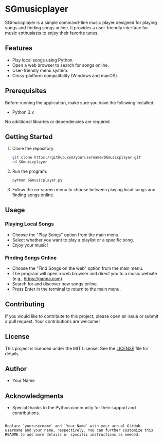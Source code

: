 
# SGmusicplayer

SGmusicplayer is a simple command-line music player designed for playing songs and finding songs online. It provides a user-friendly interface for music enthusiasts to enjoy their favorite tunes.

## Features

- Play local songs using Python.
- Open a web browser to search for songs online.
- User-friendly menu system.
- Cross-platform compatibility (Windows and macOS).

## Prerequisites

Before running the application, make sure you have the following installed:

- Python 3.x

No additional libraries or dependencies are required.

## Getting Started

1. Clone the repository:

   ```bash
   git clone https://github.com/yourusername/SGmusicplayer.git
   cd SGmusicplayer
   ```

2. Run the program:

   ```bash
   python SGmusicplayer.py
   ```

3. Follow the on-screen menu to choose between playing local songs and finding songs online.

## Usage

### Playing Local Songs

- Choose the "Play Songs" option from the main menu.
- Select whether you want to play a playlist or a specific song.
- Enjoy your music!

### Finding Songs Online

- Choose the "Find Songs on the web" option from the main menu.
- The program will open a web browser and direct you to a music website (e.g., https://ganna.com).
- Search for and discover new songs online.
- Press Enter in the terminal to return to the main menu.

## Contributing

If you would like to contribute to this project, please open an issue or submit a pull request. Your contributions are welcome!

## License

This project is licensed under the MIT License. See the [LICENSE](LICENSE) file for details.

## Author

- Your Name

## Acknowledgments

- Special thanks to the Python community for their support and contributions.
```

Replace `yourusername` and `Your Name` with your actual GitHub username and your name, respectively. You can further customize this README to add more details or specific instructions as needed.
